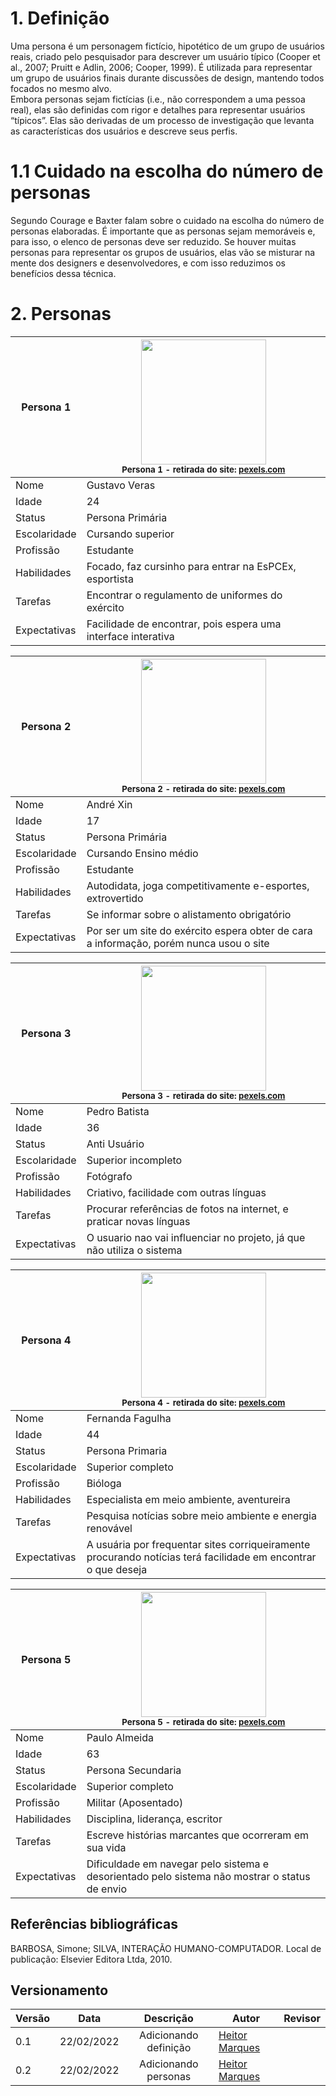 # 1. Definição
Uma persona é um personagem fictício, hipotético de um grupo de usuários reais, criado pelo pesquisador para descrever um usuário típico (Cooper et al., 2007; Pruitt e Adlin, 2006; Cooper, 1999). É utilizada para representar um grupo de usuários finais durante discussões de design, mantendo todos focados no mesmo alvo.  
Embora personas sejam fictícias (i.e., não correspondem a uma pessoa real), elas são definidas com rigor e detalhes para representar usuários “típicos”. Elas são derivadas de um processo de investigação que levanta as características dos usuários e descreve seus perfis.

# 1.1 Cuidado na escolha do número de personas
Segundo Courage e Baxter falam sobre o cuidado na escolha do número de personas elaboradas. É importante que as personas sejam memoráveis e, para isso, o elenco de personas deve ser reduzido. Se houver muitas personas para representar os grupos de usuários, elas vão se misturar na mente dos designers e desenvolvedores, e com isso reduzimos os benefícios dessa técnica.

# 2. Personas

|Persona 1|<img src="../img_personas/image5.jpg" width="200px"><br><small>Persona 1 - retirada do site: [pexels.com](https://www.pexels.com/pt-br/)|
|-----|----|
|Nome|Gustavo Veras|
|Idade|24| 
|Status|Persona Primária|
|Escolaridade|Cursando superior|
|Profissão|Estudante|
|Habilidades|Focado, faz cursinho para entrar na EsPCEx, esportista|
|Tarefas|Encontrar o regulamento de uniformes do exército|
|Expectativas|Facilidade de encontrar, pois espera uma interface interativa|

|Persona 2|<img src="../img_personas/image1.jpg" width="200px"><br><small>Persona 2 - retirada do site: [pexels.com](https://www.pexels.com/pt-br/)|
|-----|----|
|Nome|André Xin|
|Idade|17| 
|Status|Persona Primária|
|Escolaridade|Cursando Ensino médio|
|Profissão|Estudante|
|Habilidades|Autodidata, joga competitivamente e-esportes, extrovertido|
|Tarefas|Se informar sobre o alistamento obrigatório|
|Expectativas|Por ser um site do exército espera obter de cara a informação, porém nunca usou o site|

|Persona 3|<img src="../img_personas/image3.jpg" width="200px"><br><small>Persona 3 - retirada do site: [pexels.com](https://www.pexels.com/pt-br/)|
|-----|----|
|Nome|Pedro Batista|
|Idade|36| 
|Status|Anti Usuário|
|Escolaridade|Superior incompleto|
|Profissão|Fotógrafo|
|Habilidades|Criativo, facilidade com outras línguas|
|Tarefas|Procurar referências de fotos na internet, e praticar novas línguas|
|Expectativas|O usuario nao vai influenciar no projeto, já que não utiliza o sistema|

|Persona 4|<img src="../img_personas/image2.jpg" width="200px"><br><small>Persona 4 - retirada do site: [pexels.com](https://www.pexels.com/pt-br/)|
|-----|----|
|Nome|Fernanda Fagulha|
|Idade|44| 
|Status|Persona Primaria|
|Escolaridade|Superior completo|
|Profissão|Bióloga|
|Habilidades|Especialista em meio ambiente, aventureira|
|Tarefas|Pesquisa notícias sobre meio ambiente e energia renovável|
|Expectativas|A usuária por frequentar sites corriqueiramente procurando notícias terá facilidade em encontrar o que deseja|

|Persona 5|<img src="../img_personas/image4.jpg" width="200px"><br><small>Persona 5 - retirada do site: [pexels.com](https://www.pexels.com/pt-br/)|
|-----|----|
|Nome|Paulo Almeida|
|Idade|63| 
|Status|Persona Secundaria|
|Escolaridade|Superior completo|
|Profissão|Militar (Aposentado)|
|Habilidades|Disciplina, liderança, escritor|
|Tarefas|Escreve histórias marcantes que ocorreram em sua vida|
|Expectativas|Dificuldade em navegar pelo sistema e desorientado pelo sistema não mostrar o status de envio|


## Referências bibliográficas
BARBOSA, Simone; SILVA, INTERAÇÃO HUMANO-COMPUTADOR. Local de publicação: Elsevier Editora Ltda, 2010.

## Versionamento

|Versão|Data|Descrição|Autor|Revisor|
|------|----|:---------:|-----|-----|
|0.1|22/02/2022|Adicionando definição|[Heitor Marques](github.com/heitormsb)||
|0.2|22/02/2022|Adicionando personas|[Heitor Marques](github.com/heitormsb)||